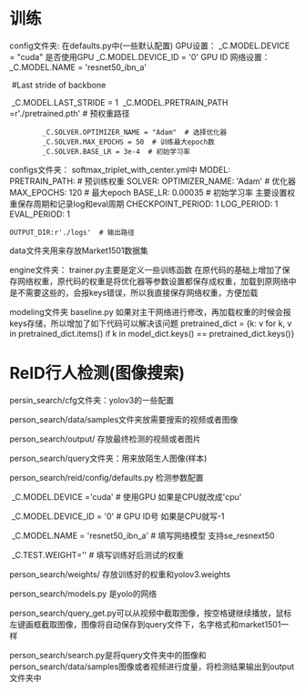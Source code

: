 

# 训练

config文件夹:
    在defaults.py中(一些默认配置)
    GPU设置：
            _C.MODEL.DEVICE = "cuda"  是否使用GPU
            _C.MODEL.DEVICE_ID = '0'   GPU  ID
    网络设置：
            _C.MODEL.NAME = 'resnet50_ibn_a'

​            #Last stride of backbone

​            _C.MODEL.LAST_STRIDE = 1
​            _C.MODEL.PRETRAIN_PATH =r'./pretrained.pth'  # 预权重路径


            _C.SOLVER.OPTIMIZER_NAME = "Adam"  # 选择优化器
            _C.SOLVER.MAX_EPOCHS = 50  # 训练最大epoch数
            _C.SOLVER.BASE_LR = 3e-4  # 初始学习率
configs文件夹：
    softmax_triplet_with_center.yml中
    MODEL:
            PRETRAIN_PATH: # 预训练权重
    SOLVER:
            OPTIMIZER_NAME: 'Adam'  # 优化器
            MAX_EPOCHS: 120  # 最大epoch
            BASE_LR: 0.00035  # 初始学习率
    主要设置权重保存周期和记录log和eval周期
    CHECKPOINT_PERIOD: 1
    LOG_PERIOD: 1
    EVAL_PERIOD: 1

    OUTPUT_DIR:r'./logs'  # 输出路径

data文件夹用来存放Market1501数据集

engine文件夹：
      trainer.py主要是定义一些训练函数
      在原代码的基础上增加了保存网络权重，原代码的权重是将优化器等参数设置都保存成权重，加载到原网络中是不需要这些的，会报keys错误，所以我直接保存网络权重，方便加载

modeling文件夹
    baseline.py  如果对主干网络进行修改，再加载权重的时候会报keys存储，所以增加了如下代码可以解决该问题
    pretrained_dict = {k: v for k, v in pretrained_dict.items() if k in model_dict.keys() == pretrained_dict.keys()}





# **ReID行人检测(图像搜索)**

persin_search/cfg文件夹：yolov3的一些配置

person_search/data/samples文件夹放需要搜索的视频或者图像

person_search/output/ 存放最终检测的视频或者图片

person_search/query文件夹：用来放陌生人图像(样本)

person_search/reid/config/defaults.py 检测参数配置

​			  _C.MODEL.DEVICE ='cuda'  # 使用GPU   如果是CPU就改成'cpu'

​			 _C.MODEL.DEVICE_ID = '0'  # GPU ID号   如果是CPU就写-1

​			  _C.MODEL.NAME = 'resnet50_ibn_a'  # 填写网络模型  支持se_resnext50

​			  _C.TEST.WEIGHT=''  # 填写训练好后测试的权重

person_search/weights/  存放训练好的权重和yolov3.weights

person_search/models.py  是yolo的网络

person_search/query_get.py可以从视频中截取图像，按空格键继续播放，鼠标左键画框截取图像，图像将自动保存到query文件下，名字格式和market1501一样

person_search/search.py是将query文件夹中的图像和person_search/data/samples图像或者视频进行度量，将检测结果输出到output文件夹中





